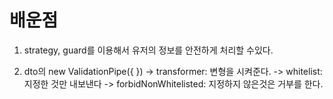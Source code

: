 # 배운점 

1. strategy, guard를 이용해서 유저의 정보를 안전하게 처리할 수있다.

2. dto의 new ValidationPipe({   })
-> transformer: 변형을 시켜준다.
-> whitelist: 지정한 것만 내보낸다
-> forbidNonWhitelisted: 지정하지 않은것은 거부를 한다.